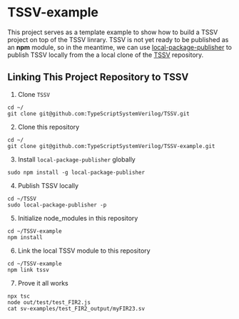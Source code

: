 # TSSV-example

This project serves as a template example to show how to build a TSSV project on top of the TSSV linrary.  TSSV is not yet ready to be published as an **npm** module,  so in the meantime, we can use [local-package-publisher](https://www.npmjs.com/package/local-package-publisher) to publish TSSV locally from the a local clone of the [TSSV](https://github.com/TypeScriptSystemVerilog/TSSV) repository.


## Linking This Project Repository to TSSV

1. Clone `TSSV`
```
cd ~/
git clone git@github.com:TypeScriptSystemVerilog/TSSV.git
```  
2. Clone this repository
```
cd ~/
git clone git@github.com:TypeScriptSystemVerilog/TSSV-example.git
```   
3. Install `local-package-publisher` globally
```
sudo npm install -g local-package-publisher
```  
4. Publish TSSV locally
```
cd ~/TSSV
sudo local-package-publisher -p
```   
5. Initialize node_modules in this repository
```
cd ~/TSSV-example
npm install
```
6. Link the local TSSV module to this repository
```
cd ~/TSSV-example
npm link tssv
```
7. Prove it all works
```
npx tsc
node out/test/test_FIR2.js 
cat sv-examples/test_FIR2_output/myFIR23.sv
```

